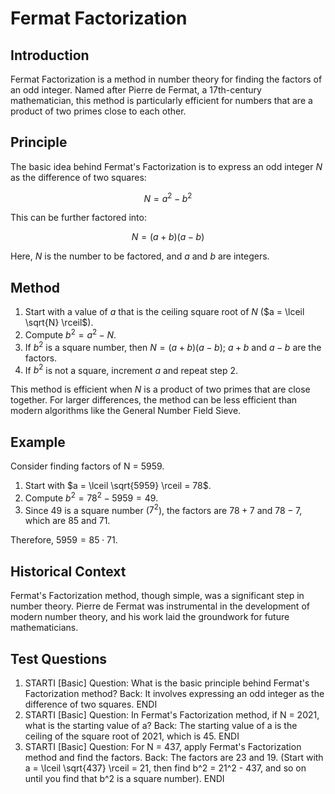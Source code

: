 # Fermat Factorization

## Introduction
Fermat Factorization is a method in number theory for finding the factors of an odd integer. Named after Pierre de Fermat, a 17th-century mathematician, this method is particularly efficient for numbers that are a product of two primes close to each other.

## Principle
The basic idea behind Fermat's Factorization is to express an odd integer $N$ as the difference of two squares:

$$N = a^2 - b^2$$

This can be further factored into:

$$N = (a + b)(a - b)$$

Here, $N$ is the number to be factored, and $a$ and $b$ are integers.

## Method
1. Start with a value of $a$ that is the ceiling square root of $N$ ($a = \lceil \sqrt{N} \rceil$).
2. Compute $b^2 = a^2 - N$.
3. If $b^2$ is a square number, then $N = (a + b)(a - b)$; $a + b$ and $a - b$ are the factors.
4. If $b^2$ is not a square, increment $a$ and repeat step 2.

This method is efficient when $N$ is a product of two primes that are close together. For larger differences, the method can be less efficient than modern algorithms like the General Number Field Sieve.

## Example
Consider finding factors of N = 5959. 

1. Start with $a = \lceil \sqrt{5959} \rceil = 78$.
2. Compute $b^2 = 78^2 - 5959 = 49$.
3. Since 49 is a square number ($7^2$), the factors are $78 + 7$ and $78 - 7$, which are $85$ and $71$.

Therefore, $5959 = 85 \cdot 71$.

## Historical Context
Fermat's Factorization method, though simple, was a significant step in number theory. Pierre de Fermat was instrumental in the development of modern number theory, and his work laid the groundwork for future mathematicians.

## Test Questions
1. STARTI [Basic] Question: What is the basic principle behind Fermat's Factorization method? Back: It involves expressing an odd integer as the difference of two squares. ENDI
2. STARTI [Basic] Question: In Fermat's Factorization method, if N = 2021, what is the starting value of a? Back: The starting value of a is the ceiling of the square root of 2021, which is 45. ENDI
3. STARTI [Basic] Question: For N = 437, apply Fermat's Factorization method and find the factors. Back: The factors are 23 and 19. (Start with a = \lceil \sqrt{437} \rceil = 21, then find b^2 = 21^2 - 437, and so on until you find that b^2 is a square number). ENDI
